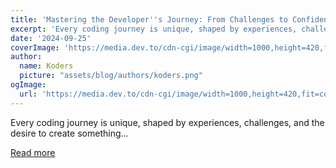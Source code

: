 ```yaml
---
title: 'Mastering the Developer''s Journey: From Challenges to Confidence'
excerpt: 'Every coding journey is unique, shaped by experiences, challenges, and the desire to create something...'
date: '2024-09-25'
coverImage: 'https://media.dev.to/cdn-cgi/image/width=1000,height=420,fit=cover,gravity=auto,format=auto/https%3A%2F%2Fdev-to-uploads.s3.amazonaws.com%2Fuploads%2Farticles%2Fag5zca5pqtxsmiqjlys3.png'
author:
  name: Koders
  picture: "assets/blog/authors/koders.png"
ogImage:
  url: 'https://media.dev.to/cdn-cgi/image/width=1000,height=420,fit=cover,gravity=auto,format=auto/https%3A%2F%2Fdev-to-uploads.s3.amazonaws.com%2Fuploads%2Farticles%2Fag5zca5pqtxsmiqjlys3.png'
---
```


Every coding journey is unique, shaped by experiences, challenges, and the desire to create something...

[Read more](https://dev.to/creowistech/mastering-the-developers-journey-from-challenges-to-confidence-5ffl)
